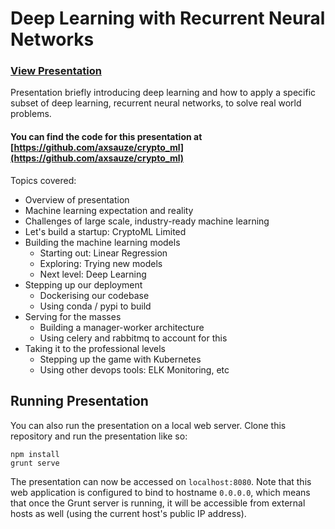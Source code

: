 # Deep Learning with Recurrent Neural Networks

### [View Presentation](http://axsauze.github.io/industrial-machine-learning/)

Presentation briefly introducing deep learning and how to apply a specific subset of deep learning, recurrent neural networks, to solve real world problems.

#### You can find the code for this presentation at [https://github.com/axsauze/crypto_ml](https://github.com/axsauze/crypto_ml)

Topics covered:

* Overview of presentation
* Machine learning expectation and reality
* Challenges of large scale, industry-ready machine learning
* Let's build a startup: CryptoML Limited
* Building the machine learning models
    * Starting out: Linear Regression
    * Exploring: Trying new models
    * Next level: Deep Learning
* Stepping up our deployment
    * Dockerising our codebase
    * Using conda / pypi to build
* Serving for the masses
    * Building a manager-worker architecture
    * Using celery and rabbitmq to account for this
* Taking it to the professional levels
    * Stepping up the game with Kubernetes
    * Using other devops tools: ELK Monitoring, etc

## Running Presentation

You can also run the presentation on a local web server. Clone this repository and run the presentation like so:

```
npm install
grunt serve
```

The presentation can now be accessed on `localhost:8080`. Note that this web application is configured to bind to hostname `0.0.0.0`, which means that once the Grunt server is running, it will be accessible from external hosts as well (using the current host's public IP address).

